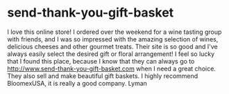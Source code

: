 send-thank-you-gift-basket
==========================

I love this online store! I ordered over the weekend for a wine tasting group with friends, and I was so impressed with the amazing selection of wines, delicious cheeses and other gourmet treats. Their site is so good and I've always easily select the desired gift or floral arrangement! I feel so lucky that I found this place, because I know that they can always go to http://www.send-thank-you-gift-basket.com   when I need a great choice. They also sell and make beautiful gift baskets. I highly recommend BloomexUSA, it is really a good company. Lyman
